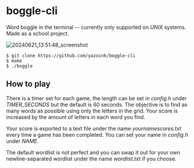 # boggle-cli
Word boggle in the terminal -- currently only supported on UNIX systems. Made as a school project.

![20240621_13:51:48_screenshot](https://github.com/yazoink/boggle-cli/assets/98802603/2d9c8a4d-89af-4b85-98d1-ad8817e863c0)

```
$ git clone https://github.com/yazoink/boggle-cli
$ make
$ ./boggle
```
## How to play
There is a timer set for each game, the length can be set in *config.h* under *TIMER_SECONDS* but the default is 60 seconds. The objective is to find as many words as possible using only the letters in the grid. Your score is increased by the amount of letters in each word you find.

Your score is exported to a text file under the name *yournamescores.txt* every time a game has been completed. You can set your name in *config.h* under *NAME*.

The default wordlist is not perfect and you can swap it out for your own newline-separated wordlist under the name *wordlist.txt* if you choose.
